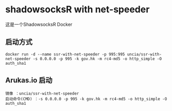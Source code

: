 # shadowsocksR with net-speeder
这是一个ShadowsocksR Docker
## 启动方式

```
docker run -d --name ssr-with-net-speeder -p 995:995 uncia/ssr-with-net-speeder -s 0.0.0.0 -p 995 -k gov.hk -m rc4-md5 -o http_simple -O auth_sha1

```


## **Arukas.io 启动**
```
镜像 ：uncia/ssr-with-net-speeder
启动命令(CMD) ：-s 0.0.0.0 -p 995 -k gov.hk -m rc4-md5 -o http_simple -O auth_sha1
```